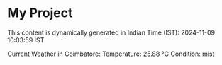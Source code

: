 # My Project

This content is dynamically generated in Indian Time (IST): 2024-11-09 10:03:59 IST


Current Weather in Coimbatore:
Temperature: 25.88 °C
Condition: mist
